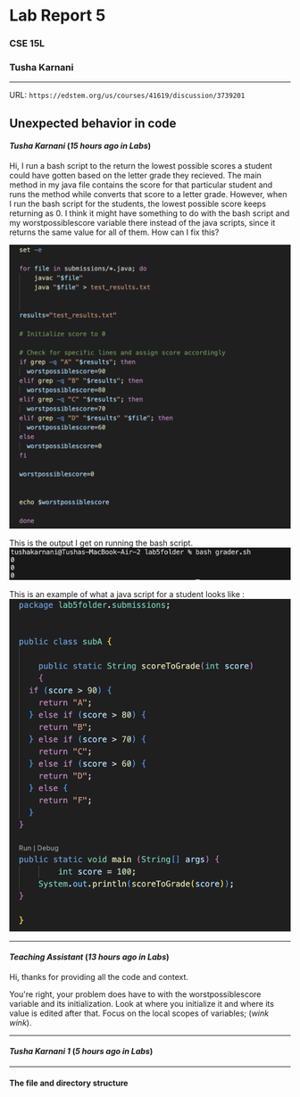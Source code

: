 # Lab Report 5
### CSE 15L
### Tusha Karnani

---

URL: `https://edstem.org/us/courses/41619/discussion/3739201`

## **Unexpected behavior in code**

#### *Tusha Karnani* (_15 hours ago in Labs_)

Hi, I run a bash script to the return the lowest possible scores a student could have gotten based on the letter grade they recieved. 
The main method in my java file contains the score for that particular student and runs the method while converts that score to a letter grade.
However, when I run the bash script for the students, the lowest possible score keeps returning as 0. 
I think it might have something to do with the bash script and my worstpossiblescore variable there instead of the java scripts, since it returns the same value for all of them.
How can I fix this?

![Image](51.png)

This is the output I get on running the bash script.
![Image](52.png)

This is an example of what a java script for a student looks like :
![Image](54.png)

---

#### *Teaching Assistant* (_13 hours ago in Labs_)

Hi, thanks for providing all the code and context.

You're right, your problem does have to with the worstpossiblescore variable and its initialization. Look at where you initialize it and where its value is edited after that. Focus on the local scopes of variables; (_wink wink_).

---

#### *Tusha Karnani 1* (_5 hours ago in Labs_)

---


#### The file and directory structure

